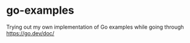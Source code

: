 go-examples
===========

Trying out my own implementation of Go examples while going through https://go.dev/doc/
